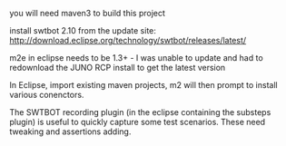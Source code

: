 
you will need maven3 to build this project

install swtbot 2.10 from the update site: http://download.eclipse.org/technology/swtbot/releases/latest/ 

m2e in eclipse needs to be 1.3+ - I was unable to update and had to redownload the JUNO RCP install to get the latest version

In Eclipse, import existing maven projects, m2 will then prompt to install various conenctors.

The SWTBOT recording plugin (in the eclipse containing the substeps plugin) is useful to quickly capture some test scenarios.  These need tweaking and assertions adding.
